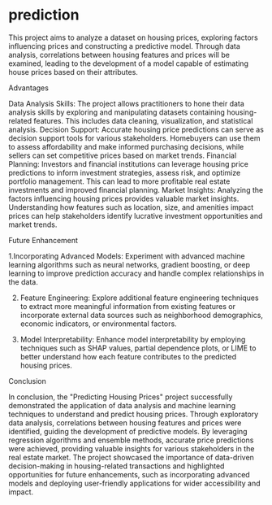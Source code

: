 # prediction
This project aims to analyze a dataset on housing prices, exploring factors influencing prices and constructing a predictive model. Through data analysis, correlations between housing features and prices will be examined, leading to the development of a model capable of estimating house prices based on their attributes.


Advantages

Data Analysis Skills: The project allows practitioners to hone their data analysis skills by exploring and manipulating datasets containing housing-related features. This includes data cleaning, visualization, and statistical analysis.
Decision Support: Accurate housing price predictions can serve as decision support tools for various stakeholders. Homebuyers can use them to assess affordability and make informed purchasing decisions, while sellers can set competitive prices based on market trends.
Financial Planning: Investors and financial institutions can leverage housing price predictions to inform investment strategies, assess risk, and optimize portfolio management. This can lead to more profitable real estate investments and improved financial planning.
Market Insights: Analyzing the factors influencing housing prices provides valuable market insights. Understanding how features such as location, size, and amenities impact prices can help stakeholders identify lucrative investment opportunities and market trends.



Future Enhancement

1.Incorporating Advanced Models: Experiment with advanced machine learning algorithms such as neural networks, gradient boosting, or deep learning to improve prediction accuracy and handle complex relationships in the data.

2. Feature Engineering: Explore additional feature engineering techniques to extract more meaningful information from existing features or incorporate external data sources such as neighborhood demographics, economic indicators, or environmental factors.

3. Model Interpretability: Enhance model interpretability by employing techniques such as SHAP values, partial dependence plots, or LIME to better understand how each feature contributes to the predicted housing prices.




Conclusion

In conclusion, the "Predicting Housing Prices" project successfully demonstrated the application of data analysis and machine learning techniques to understand and predict housing prices. Through exploratory data analysis, correlations between housing features and prices were identified, guiding the development of predictive models. By leveraging regression algorithms and ensemble methods, accurate price predictions were achieved, providing valuable insights for various stakeholders in the real estate market. The project showcased the importance of data-driven decision-making in housing-related transactions and highlighted opportunities for future enhancements, such as incorporating advanced models and deploying user-friendly applications for wider accessibility and impact.




